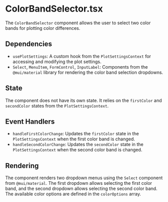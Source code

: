 # ColorBandSelector.tsx

The `ColorBandSelector` component allows the user to select two color bands for plotting color differences.

## Dependencies
- `usePlotSettings`: A custom hook from the `PlotSettingsContext` for accessing and modifying the plot settings.
- `Select`, `MenuItem`, `FormControl`, `InputLabel`: Components from the `@mui/material` library for rendering the color band selection dropdowns.

## State
The component does not have its own state. It relies on the `firstColor` and `secondColor` states from the `PlotSettingsContext`.

## Event Handlers
- `handleFirstColorChange`: Updates the `firstColor` state in the `PlotSettingsContext` when the first color band is changed.
- `handleSecondColorChange`: Updates the `secondColor` state in the `PlotSettingsContext` when the second color band is changed.

## Rendering
The component renders two dropdown menus using the `Select` component from `@mui/material`. The first dropdown allows selecting the first color band, and the second dropdown allows selecting the second color band. The available color options are defined in the `colorOptions` array.